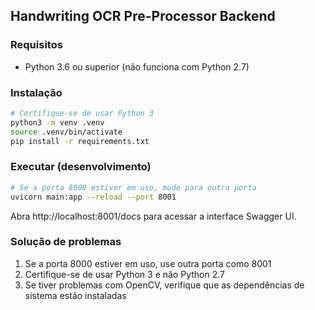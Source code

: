 ## Handwriting OCR Pre-Processor Backend

### Requisitos
- Python 3.6 ou superior (não funciona com Python 2.7)

### Instalação

```bash
# Certifique-se de usar Python 3
python3 -m venv .venv
source .venv/bin/activate
pip install -r requirements.txt
```

### Executar (desenvolvimento)

```bash
# Se a porta 8000 estiver em uso, mude para outra porta
uvicorn main:app --reload --port 8001
```

Abra http://localhost:8001/docs para acessar a interface Swagger UI.

### Solução de problemas

1. Se a porta 8000 estiver em uso, use outra porta como 8001
2. Certifique-se de usar Python 3 e não Python 2.7
3. Se tiver problemas com OpenCV, verifique que as dependências de sistema estão instaladas